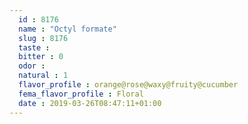 ```yaml
---
  id : 8176
  name : "Octyl formate"
  slug : 8176
  taste : 
  bitter : 0
  odor : 
  natural : 1
  flavor_profile : orange@rose@waxy@fruity@cucumber
  fema_flavor_profile : Floral
  date : 2019-03-26T08:47:11+01:00
---
```



